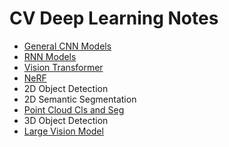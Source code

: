 # CV Deep Learning Notes
- [General CNN Models](https://github.com/jimazeyu/deep_learning_notes/tree/main/general_cnn)
- [RNN Models](https://github.com/jimazeyu/deep_learning_notes/tree/main/rnn)
- [Vision Transformer](https://github.com/jimazeyu/deep_learning_notes/tree/main/vision_transformer)
- [NeRF](https://github.com/jimazeyu/deep_learning_notes/tree/main/nerf)
- 2D Object Detection
- 2D Semantic Segmentation
- [Point Cloud Cls and Seg](https://github.com/jimazeyu/deep_learning_notes/tree/main/general_pointcloud)
- 3D Object Detection
- [Large Vision Model](https://github.com/jimazeyu/deep_learning_notes/tree/main/LVM)
